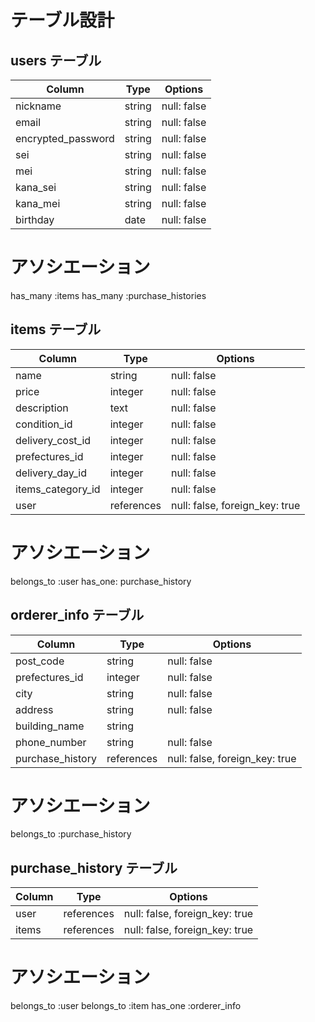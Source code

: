 # テーブル設計

## **users テーブル**

| Column                | Type     | Options     |
| --------------------- | -------- | ----------- |
| nickname              | string   | null: false |
| email                 | string   | null: false |
| encrypted_password    | string   | null: false |
| sei                   | string   | null: false |
| mei                   | string   | null: false |
| kana_sei              | string   | null: false |
| kana_mei              | string   | null: false |
| birthday              | date     | null: false |

# アソシエーション
has_many :items
has_many :purchase_histories



## **items テーブル**

| Column            | Type        | Options                        |
| ----------------- | ----------- | ------------------------------ |
| name              | string      | null: false                    |
| price             | integer     | null: false                    |
| description       | text        | null: false                    |
| condition_id      | integer     | null: false                    |
| delivery_cost_id  | integer     | null: false                    |
| prefectures_id    | integer     | null: false                    |
| delivery_day_id   | integer     | null: false                    |
| items_category_id | integer     | null: false                    |
| user              | references  | null: false, foreign_key: true |

# アソシエーション
belongs_to :user
has_one: purchase_history



## **orderer_info テーブル**

| Column              | Type         | Options                        |
| ------------------- | ------------ | ------------------------------ |
| post_code           | string       | null: false                    |
| prefectures_id      | integer      | null: false                    |
| city                | string       | null: false                    |
| address             | string       | null: false                    |
| building_name       | string       |                                |
| phone_number        | string       | null: false                    |
| purchase_history    | references   | null: false, foreign_key: true |

# アソシエーション
belongs_to :purchase_history 



## **purchase_history テーブル**

| Column           | Type         | Options                        |
| ---------------- | ------------ | ------------------------------ |
| user             | references   | null: false, foreign_key: true |
| items            | references   | null: false, foreign_key: true |

# アソシエーション
belongs_to :user
belongs_to :item
has_one :orderer_info